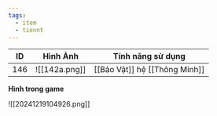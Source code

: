 ```yaml
---
tags:
  - item
  - tiennt
---
```


| ID  | Hình Ảnh      | Tính năng sử dụng             |
| --- | ------------- | ----------------------------- |
| 146 | ![[142a.png]] | [[Bảo Vật]] hệ [[Thông Minh]] |

**Hình trong game**

![[20241219104926.png]]

